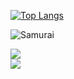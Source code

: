 [![Top Langs](https://github-readme-stats.vercel.app/api/top-langs/?username=thEchroniCamateuR)](https://github.com/thEchroniCamateuR/github-readme-stats)


![Samurai](https://tenor.com/view/cut-with-katana-katana-hit-attack-jin-benevolence-gif-26908871) 

<img src="https://media3.giphy.com/media/aUovxH8Vf9qDu/giphy.gif](https://tenor.com/view/cut-with-katana-katana-hit-attack-jin-benevolence-gif-26908871"/>


<div class="tenor-gif-embed" data-postid="26908871" data-share-method="host" data-aspect-ratio="1.77778" data-width="100%">
  
  <img src="https://media3.giphy.com/media/aUovxH8Vf9qDu/giphy.gif](https://tenor.com/view/cut-with-katana-katana-hit-attack-jin-benevolence-gif-26908871"/>

</div> 
